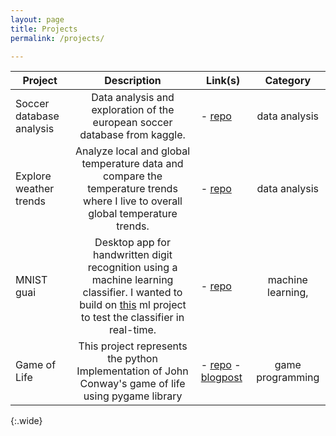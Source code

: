 ```yaml
---
layout: page
title: Projects
permalink: /projects/

---
```


| Project                  |                                                                                                                              Description                                                                                                                              | Link(s)                                                                                                                                                      |      Category      |
|--------------------------|:---------------------------------------------------------------------------------------------------------------------------------------------------------------------------------------------------------------------------------------------------------------------:|--------------------------------------------------------------------------------------------------------------------------------------------------------------|:------------------:|
| Soccer database analysis | Data analysis and exploration of the european soccer database from kaggle.                                                                                                                                                                                            | - [repo](https://github.com/Zowlex/Data-Analyst-ND/tree/master/Project2)                                                                                     | data analysis      |
| Explore weather trends   | Analyze local and global temperature data and compare the temperature trends where I live to  overall global temperature trends.                                                                                                                                      | - [repo](https://github.com/Zowlex/Data-Analyst-ND/tree/master/Project1)                                                                                     | data analysis      |
| MNIST guai               | Desktop app for handwritten digit recognition using a machine learning classifier. I wanted to  build on [this](https://github.com/Zowlex/100DaysofMLCode/blob/master/End-to-end%20ML%20project/Classification.ipynb) ml project to test the classifier in real-time. | - [repo](https://github.com/Zowlex/Python-projects/tree/master/mnist_guai)                                                                                   | machine learning,  |
| Game of Life             | This project represents the python Implementation of John Conway's game of life using  pygame library                                                                                                                                                                 | - [repo](https://github.com/Zowlex/Python-projects/tree/master/gameoflife) - [blogpost](http://fareslassoued.ml/Blog/programming/2020/03/21/gameoflife.html) | game programming   |
{:.wide}

